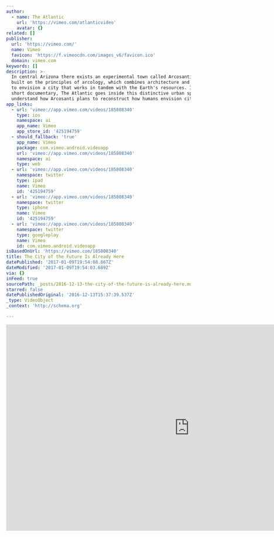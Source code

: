 ```yaml
---
author:
  - name: The Atlantic
    url: 'https://vimeo.com/atlanticvideo'
    avatar: {}
related: []
publisher:
  url: 'https://vimeo.com/'
  name: Vimeo
  favicon: 'https://f.vimeocdn.com/images_v6/favicon.ico'
  domain: vimeo.com
keywords: []
description: >-
  In central Arizona there exists an experimental town called Arcosanti. It's
  built on the principles of arcology, which combines architecture and ecology
  to envision a city that works in tandem with the Earth's resources. In this
  short documentary, The Atlantic goes inside this distinctive urban space to
  understand how Arcosanti plans to reconstruct how humans envision cities.
app_links:
  - url: 'vimeo://app.vimeo.com/videos/185808340'
    type: ios
    namespace: ai
    app_name: Vimeo
    app_store_id: '425194759'
  - should_fallback: 'true'
    app_name: Vimeo
    package: com.vimeo.android.videoapp
    url: 'vimeo://app.vimeo.com/videos/185808340'
    namespace: ai
    type: web
  - url: 'vimeo://app.vimeo.com/videos/185808340'
    namespace: twitter
    type: ipad
    name: Vimeo
    id: '425194759'
  - url: 'vimeo://app.vimeo.com/videos/185808340'
    namespace: twitter
    type: iphone
    name: Vimeo
    id: '425194759'
  - url: 'vimeo://app.vimeo.com/videos/185808340'
    namespace: twitter
    type: googleplay
    name: Vimeo
    id: com.vimeo.android.videoapp
isBasedOnUrl: 'https://vimeo.com/185808340'
title: The City of the Future Is Already Here
datePublished: '2017-01-09T19:54:08.867Z'
dateModified: '2017-01-09T19:54:03.689Z'
via: {}
inFeed: true
sourcePath: _posts/2016-12-13-the-city-of-the-future-is-already-here.md
starred: false
datePublishedOriginal: '2016-12-13T15:37:39.537Z'
_type: VideoObject
_context: 'http://schema.org'

---
```

<iframe src="https://cdn.embedly.com/widgets/media.html?src=https%3A%2F%2Fplayer.vimeo.com%2Fvideo%2F185808340&amp;url=https%3A%2F%2Fvimeo.com%2F185808340&amp;image=https%3A%2F%2Fi.vimeocdn.com%2Fvideo%2F595724443_1280.jpg&amp;key=b7d04c9b404c499eba89ee7072e1c4f7&amp;type=text%2Fhtml&amp;schema=vimeo" width="1000" height="563" scrolling="no" frameborder="0" allowfullscreen="" style=""></iframe>